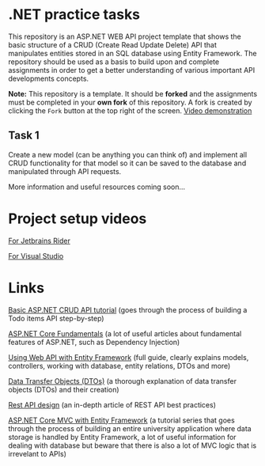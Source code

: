 # .NET practice tasks

This repository is an ASP.NET WEB API project template that shows the basic structure of a CRUD (Create Read Update Delete) API that manipulates entities stored in an SQL database using Entity Framework.
The repository should be used as a basis to build upon and complete assignments in order to get a better understanding of various important API developments concepts.

**Note:** This repository is a template. It should be **forked** and the assignments must be completed in your **own fork** of this repository. A fork is created by clicking the `Fork` button at the top right of the screen. [Video demonstration](https://youtu.be/7qyv6BZ8sMA)

## Task 1

Create a new model (can be anything you can think of) and implement all CRUD functionality for that model so it can be saved to the database and manipulated through API requests.

More information and useful resources coming soon...

# Project setup videos
[For Jetbrains Rider](https://youtu.be/sUctLBXg840)

[For Visual Studio](https://youtu.be/dp3r8ipV0Qs)

# Links

[Basic ASP.NET CRUD API tutorial](https://docs.microsoft.com/en-us/aspnet/core/tutorials/first-web-api?view=aspnetcore-5.0&tabs=visual-studio) (goes through the process of building a Todo items API step-by-step)

[ASP.NET Core Fundamentals](https://docs.microsoft.com/en-us/aspnet/core/fundamentals/?view=aspnetcore-5.0&tabs=windows) (a lot of useful articles about fundamental features of ASP.NET, such as Dependency Injection)

[Using Web API with Entity Framework](https://docs.microsoft.com/en-us/aspnet/web-api/overview/data/using-web-api-with-entity-framework/) (full guide, clearly explains models, controllers, working with database, entity relations, DTOs and more)

[Data Transfer Objects (DTOs)](https://docs.microsoft.com/en-us/aspnet/web-api/overview/data/using-web-api-with-entity-framework/part-5) (a thorough explanation of data transfer objects (DTOs) and their creation)

[Rest API design](https://docs.microsoft.com/en-us/azure/architecture/best-practices/api-design) (an in-depth article of REST API best practices)

[ASP.NET Core MVC with Entity Framework](https://docs.microsoft.com/en-us/aspnet/core/data/ef-mvc/?view=aspnetcore-5.0) (a tutorial series that goes through the process of building an entire university application where data storage is handled by Entity Framework, a lot of useful information for dealing with database but beware that there is also a lot of MVC logic that is irrevelant to APIs)
